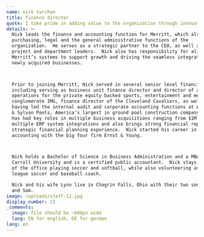 ```yaml
---
name: nick turchan
title: finance director
quote: I take pride in adding value to the organization through innovation in all aspects of my role.  I am always in search of the most efficient and effective financial and operational processes.
details: >-
  Nick leads the finance and accounting function for Merritt, which also includes
  purchasing, legal and the general administrative functions of the
  organization.  He serves as a strategic partner to the CEO, as well as other
  project and department leaders.  Nick also has responsibility for aligning
  Merritt’s systems to support growth and driving the seamless integration of
  newly acquired businesses.



  Prior to joining Merritt, Nick served in several senior level financial roles,
  including serving as business unit finance director and director of accounting
  operations for the private equity backed sports, entertainment and media
  conglomerate IMG, finance director of the Cleveland Cavaliers, as well as
  having led the internal audit and corporate accounting functions at Anthony
  & Sylvan Pools, America’s largest in ground pool construction company.  Nick
  has had key roles in multiple business acquisitions ranging from $1M to $110M,
  multiple ERP system integrations and also brings strong financial reporting and
  strategic financial planning experience.  Nick started his career in public
  accounting with the big four firm Ernst & Young.



  Nick holds a Bachelor of Science in Business Administration and a MBA from John
  Carroll University and is a certified public accountant.  Nick stays active out
  of the office playing soccer and softball, while also volunteering as a youth
  league soccer and baseball coach.

  Nick and his wife Lynn live in Chagrin Falls, Ohio with their two sons, Nicky
  and Sam.
image: /uploads/staff-12.jpg
display_number: 13
_comments:
  image: file should be ~600px wide
  lang: EN for english, DE for german
lang: en
---
```



